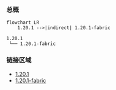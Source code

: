 ### 总概

```mermaid
flowchart LR
    1.20.1 -->|indirect| 1.20.1-fabric
```

```
1.20.1
 └── 1.20.1-fabric
```

### 链接区域

- [1.20.1](/projects/1.20/assets/modrinth-hexxyattributes/hexxyattributes)
- [1.20.1-fabric](/projects/1.20-fabric/assets/modrinth-hexxyattributes/hexxyattributes)